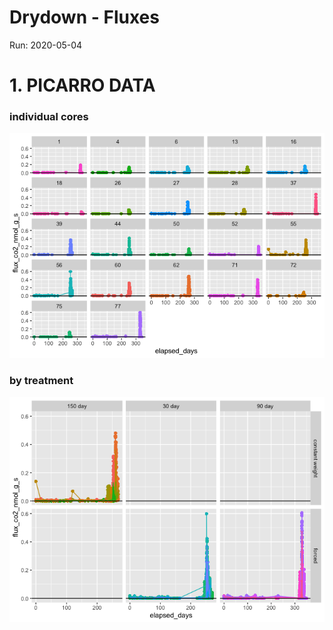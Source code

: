 Drydown - Fluxes
================

Run: 2020-05-04

# 1\. PICARRO DATA

### individual cores

![](images/markdown-picarro/co2_flux_cores-1.png)<!-- -->

### by treatment

![](images/markdown-picarro/co2_flux_trt-1.png)<!-- -->
